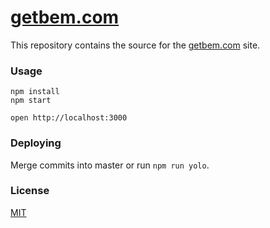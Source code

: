 [getbem.com](http://getbem.com)
=====================

This repository contains the source for the [getbem.com](http://getbem.com) site.

### Usage

```
npm install
npm start

open http://localhost:3000
```

### Deploying

Merge commits into master or run `npm run yolo`.

### License

[MIT](license)
